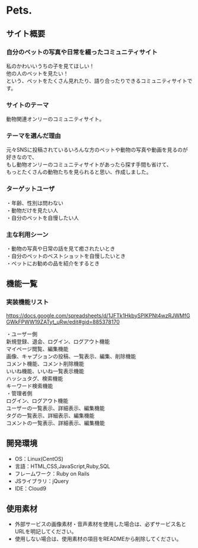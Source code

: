 # Pets.

## サイト概要
### 自分のペットの写真や日常を綴ったコミュニティサイト
私のかわいいうちの子を見てほしい！  
他の人のペットを見たい！  
という、ペットをたくさん見れたり、語り合ったりできるコミュニティサイトです。  


### サイトのテーマ
動物関連オンリーのコミュニティサイト。


### テーマを選んだ理由
元々SNSに投稿されているいろんな方のペットや動物の写真や動画を見るのが好きなので、  
もし動物オンリーのコミュニティサイトがあったら探す手間も省けて、  
もっとたくさんの動物たちを見られると思い、作成しました。  


### ターゲットユーザ
・年齢、性別は問わない  
・動物だけを見たい人  
・自分のペットを自慢したい人  


### 主な利用シーン
・動物の写真や日常の話を見て癒されたいとき  
・自分のペットのベストショットを自慢したいとき  
・ペットにお勧めの品を紹介をするとき  

## 機能一覧

### 実装機能リスト
https://docs.google.com/spreadsheets/d/1JFTk1HkbySPlKPNt4wzRJWMfGGWkFPWW19ZATyt_uRw/edit#gid=885378170

・ユーザー側  
    新規登録、退会、ログイン、ログアウト機能  
    マイページ閲覧、編集機能  
    画像、キャプションの投稿、一覧表示、編集、削除機能  
    コメント機能、コメント削除機能  
    いいね機能、いいね一覧表示機能  
    ハッシュタグ、検索機能   
    キーワード検索機能  
・管理者側  
    ログイン、ログアウト機能  
    ユーザーの一覧表示、詳細表示、編集機能  
    タグの一覧表示、詳細表示、編集機能  
    コメントの一覧表示、詳細表示、編集機能  



## 開発環境
- OS：Linux(CentOS)
- 言語：HTML,CSS,JavaScript,Ruby,SQL
- フレームワーク：Ruby on Rails
- JSライブラリ：jQuery
- IDE：Cloud9

## 使用素材
- 外部サービスの画像素材・音声素材を使用した場合は、必ずサービス名とURLを明記してください。
- 使用しない場合は、使用素材の項目をREADMEから削除してください。